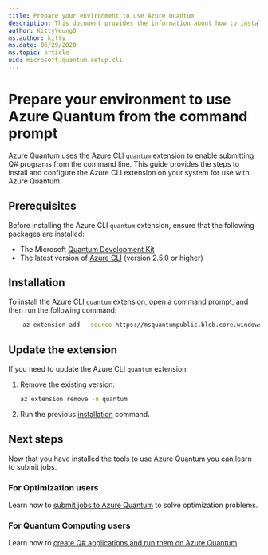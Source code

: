 ```yaml
---
title: Prepare your environment to use Azure Quantum
description: This document provides the information about how to install the necessary tools on your computer to submit Q# programs to Azure Quantum from the command line.
author: KittyYeungQ
ms.author: kitty
ms.date: 06/29/2020
ms.topic: article
uid: microsoft.quantum.setup.cli
---
```


# Prepare your environment to use Azure Quantum from the command prompt

Azure Quantum uses the Azure CLI `quantum` extension to enable submitting Q# programs from the command line. This guide provides the steps to install and configure the Azure CLI extension on your system for use with Azure Quantum.

## Prerequisites

Before installing the Azure CLI `quantum` extension, ensure that the following packages are installed:

- The Microsoft [Quantum Development
  Kit](https://docs.microsoft.com/quantum/install-guide/standalone)
- The latest version of [Azure
  CLI](https://docs.microsoft.com/cli/azure/install-azure-cli?view=azure-cli-latest)
  (version 2.5.0 or higher)

## Installation

To install the Azure CLI `quantum` extension, open a command prompt, and then run the following command:

```bash
    az extension add --source https://msquantumpublic.blob.core.windows.net/az-quantum-cli/quantum-latest-py3-none-any.whl
```

## Update the extension

If you need to update the Azure CLI `quantum` extension:

1. Remove the existing version:

    ```bash
    az extension remove -n quantum
    ```

1. Run the previous [installation](#installation) command.

## Next steps

Now that you have installed the tools to use Azure Quantum you can learn to submit jobs.

### For Optimization users

Learn how to [submit jobs to Azure Quantum](xref:microsoft.quantum.optimization.python-sdk) to solve optimization problems.

### For Quantum Computing users

Learn how to [create Q# applications and run them on Azure Quantum](xref:microsoft.quantum.create-applications).

